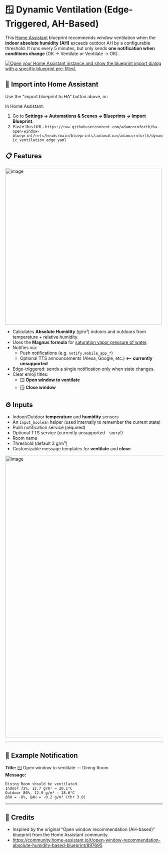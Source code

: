 # 🪟 Dynamic Ventilation (Edge-Triggered, AH-Based)

This [Home Assistant](https://www.home-assistant.io/) blueprint recommends window ventilation when the **indoor absolute humidity (AH)** exceeds outdoor AH by a configurable threshold. It runs every 5 minutes, but only sends **one notification when conditions change** (OK → Ventilate or Ventilate → OK).

[![Open your Home Assistant instance and show the blueprint import dialog with a specific blueprint pre-filled.](https://my.home-assistant.io/badges/blueprint_import.svg)](https://my.home-assistant.io/redirect/blueprint_import/?blueprint_url=https%3A%2F%2Fraw.githubusercontent.com%2Fadamcornforth%2Fha-open-window-blueprint%2Frefs%2Fheads%2Fmain%2Fblueprints%2Fautomation%2Fadamcornforth%2Fdynamic_ventilation_edge.yaml)

## 🚀 Import into Home Assistant

Use the "import blueprint to HA" button above, or:

In Home Assistant:

1. Go to **Settings → Automations & Scenes → Blueprints → Import Blueprint**.
2. Paste this URL: `https://raw.githubusercontent.com/adamcornforth/ha-open-window-blueprint/refs/heads/main/blueprints/automation/adamcornforth/dynamic_ventilation_edge.yaml`

## 📋 Features

<img width="500" alt="image" src="https://github.com/user-attachments/assets/9a2a0f02-2419-46b5-89d3-5e3546366659" />

- Calculates **Absolute Humidity** (g/m³) indoors and outdoors from temperature + relative humidity.
- Uses the **Magnus formula** for [saturation vapor pressure of water](https://en.wikipedia.org/wiki/Humidity#Saturation_vapor_pressure_of_water).
- Notifies via:
  - Push notifications (e.g. `notify.mobile_app_*`)
  - Optional TTS announcements (Alexa, Google, etc.) **<-- currently unsupported**
- Edge-triggered: sends a single notification only when state changes.
- Clear emoji titles:
  - 🪟 **Open window to ventilate**
  - 🪟 **Close window**

## ⚙️ Inputs

- Indoor/Outdoor **temperature** and **humidity** sensors
- An `input_boolean` helper (used internally to remember the current state)
- Push notification service (required)
- Optional TTS service (currently unsupported - sorry!)
- Room name
- Threshold (default 3 g/m³)
- Customizable message templates for **ventilate** and **close**

<img width="900" alt="image" src="https://github.com/user-attachments/assets/7bd22b99-487a-4d6b-aa2e-76fd3d0e6dac" />

---

## 🧪 Example Notification

**Title:** 🪟 Open window to ventilate — Dining Room  
**Message:**
```
Dining Room should be ventilated.
Indoor 72%, 12.7 g/m³ — 20.1°C
Outdoor 80%, 12.9 g/m³ — 18.6°C
ΔRH = -8%, ΔAH = -0.2 g/m³ (thr 3.0)
```

---

## 🙌 Credits

- Inspired by the original “Open window recommendation (AH-based)” blueprint from the Home Assistant community.
- https://community.home-assistant.io/t/open-window-recommendation-absolute-humidity-based-blueprint/897695 
